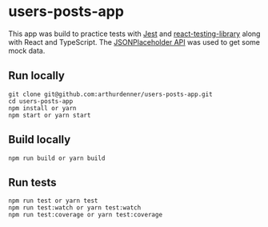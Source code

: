 # users-posts-app

This app was build to practice tests with
[Jest](https://github.com/facebook/jest) and
[react-testing-library](https://github.com/kentcdodds/react-testing-library/)
along with React and TypeScript. The
[JSONPlaceholder API](https://jsonplaceholder.typicode.com/) was used to get
some mock data.

## Run locally

```
git clone git@github.com:arthurdenner/users-posts-app.git
cd users-posts-app
npm install or yarn
npm start or yarn start
```

## Build locally

```
npm run build or yarn build
```

## Run tests

```
npm run test or yarn test
npm run test:watch or yarn test:watch
npm run test:coverage or yarn test:coverage
```
